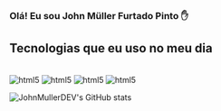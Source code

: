 ### Olá! Eu sou John Müller Furtado Pinto ✋

## Tecnologias que eu uso no meu dia

<div style="display: inline_block"><br/>
<img aling="center" alt ="html5" src="https://img.shields.io/badge/HTML5-E34F26?style=for-the-badge&logo=html5&logoColor=white">
<img aling="center" alt ="html5" src="https://img.shields.io/badge/CSS3-1572B6?style=for-the-badge&logo=css3&logoColor=white">
<img aling="center" alt ="html5" src="https://img.shields.io/badge/JavaScript-F7DF1E?style=for-the-badge&logo=javascript&logoColor=black">
<img aling="center" alt ="html5" src="https://img.shields.io/badge/React-20232A?style=for-the-badge&logo=react&logoColor=61DAFB">
<div>
<div>

![JohnMullerDEV's GitHub stats](https://github-readme-stats.vercel.app/api?username=johnMullerdev&show_icons=true&theme=dracula)

